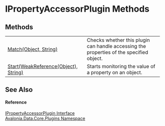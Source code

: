 # IPropertyAccessorPlugin Methods




## Methods
<table>
<tr>
<td><a href="M_Avalonia_Data_Core_Plugins_IPropertyAccessorPlugin_Match">Match(Object, String)</a></td>
<td>Checks whether this plugin can handle accessing the properties of the specified object.</td>
</tr>
<tr>
<td><a href="M_Avalonia_Data_Core_Plugins_IPropertyAccessorPlugin_Start">Start(WeakReference(Object), String)</a></td>
<td>Starts monitoring the value of a property on an object.</td>
</tr>
</table>

## See Also


#### Reference
<a href="T_Avalonia_Data_Core_Plugins_IPropertyAccessorPlugin">IPropertyAccessorPlugin Interface</a>  
<a href="N_Avalonia_Data_Core_Plugins">Avalonia.Data.Core.Plugins Namespace</a>  

